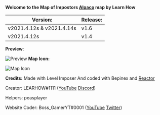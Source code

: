 **Welcome to the Map of Impostors [Alpaco](https://github.com/LEARNHOW1/Among-Us-Map-Alpaco) map by Learn How**


| Version:  |Release:   |
| ------------ | -------|
| v2021.4.12s & v2021.4.14s  | v1.6  |
| v2021.4.12s  | v1.4  | 


**Preview**:

![Preview](https://cdn.discordapp.com/attachments/805550045545365544/835224913060036618/unknown.png)
**Map Icon:**

![Map Icon](https://cdn.discordapp.com/attachments/805550045545365544/835225502561992754/wAttM2C5QvVAAAAABJRU5ErkJggg.png)



**Credits:**
Made with Level Imposer
And coded with Bepinex and [Reactor](https://docs.reactor.gg)

Creator: LEARHOW#1111 ([YouTube](https://youtube.com/learnhow10) [Discord](https://discord.gg/yTD3EH7jB2))

Helpers: peasplayer

Website Coder: Boss_GamerYT#0001 ([YouTube](https://www.youtube.com/channel/UCrxmzQfOX3T9LRIHkh9Jglw) [Twitter](https://twitter.com/BossGamerYT8))

